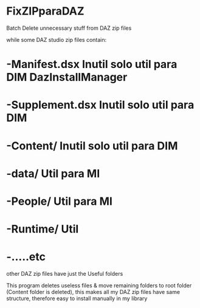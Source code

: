 # FixZIPparaDAZ
Batch Delete unnecessary stuff from DAZ zip files

while some DAZ studio zip files contain:
# -Manifest.dsx             Inutil  solo util para DIM  DazInstallManager
# -Supplement.dsx           Inutil  solo util para DIM 
# -Content/                 Inutil  solo util para DIM
#       -data/              Util para MI    
#       -People/            Util para MI
#       -Runtime/           Util 
#       -.....etc

other DAZ zip files have just the Useful folders

This program deletes useless files & move remaining folders to root folder (Content folder is deleted), 
this makes all my DAZ zip files have same structure, therefore easy to install manually in my library
